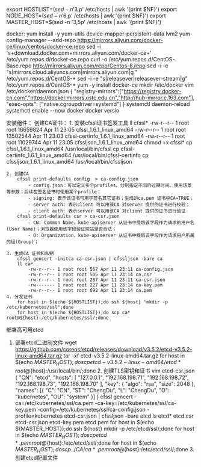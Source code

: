 <!--
 * @Description: back
 * @Author: Chris.Wang
 * @Date: 2022-04-11 22:57:45
 * @LastEditTime: 2022-04-11 23:59:14
 * @email: wtchhb@163.com
 * @LastEditors:  
-->

export HOSTLIST=$(sed -n '3,$p' /etc/hosts | awk '{print $NF}')
export NODE_HOST=$(sed -n '6,$p' /etc/hosts | awk '{print $NF}')
export MASTER_HOST=$(sed -n '3,5p' /etc/hosts | awk '{print $NF}')

docker:
    yum install -y yum-utils device-mapper-persistent-data lvm2
    yum-config-manager --add-repo https://mirrors.aliyun.com/docker-ce/linux/centos/docker-ce.repo
    sed -i 's+download.docker.com+mirrors.aliyun.com/docker-ce+' /etc/yum.repos.d/docker-ce.repo
    curl -o /etc/yum.repos.d/CentOS-Base.repo http://mirrors.aliyun.com/repo/Centos-8.repo
    sed -i -e "s|mirrors.cloud.aliyuncs.com|mirrors.aliyun.com|g " /etc/yum.repos.d/CentOS-*
    sed -i -e "s|releasever|releasever-stream|g" /etc/yum.repos.d/CentOS-*
    yum -y install docker-ce
    mkdir /etc/docker
    vim /etc/docker/daemon.json
        {
        "registry-mirrors":["https://registry.docker-cn.com","https://docker.mirrors.ustc.edu.cn","http://hub-mirror.c.163.com"],
        "exec-opts": ["native.cgroupdriver=systemd"]
        }
    systemctl daemon-reload
    systemctl enable --now docker
    docker versio

安装组件：
    创建CA证书：
    1. 安装cfssl证书签发工具
        ll cfssl*
            -rw-r--r-- 1 root root 16659824 Apr 11 23:05 cfssl_1.6.1_linux_amd64
            -rw-r--r-- 1 root root 13502544 Apr 11 23:03 cfssl-certinfo_1.6.1_linux_amd64
            -rw-r--r-- 1 root root 11029744 Apr 11 23:05 cfssljson_1.6.1_linux_amd64
        chmod +x cfssl*
        cp cfssl_1.6.1_linux_amd64 /usr/local/bin/cfssl
        cp cfssl-certinfo_1.6.1_linux_amd64 /usr/local/bin/cfssl-certinfo
        cp cfssljson_1.6.1_linux_amd64 /usr/local/bin/cfssljson

    2. 创建CA
        cfssl print-defaults config  > ca-config.json
            - config.json：可以定义多个profiles，分别指定不同的过期时间、使用场景等参数；后续在签名证书时使用某个profile；
            - signing: 表示该证书可用于签名其它证书；生成的ca.pem 证书中CA=TRUE；
            - server auth: 表示client 可以用该CA 对server 提供的证书进行校验；
            - client auth: 表示server 可以用该CA 对client 提供的证书进行验证
        cfssl print-defaults csr > ca-csr.json
            - CN: Common Name，kube-apiserver 从证书中提取该字段作为请求的用户名(User Name)；浏览器使用该字段验证网站是否合法；
            - O: Organization，kube-apiserver 从证书中提取该字段作为请求用户所属的组(Group)；

    3. 生成CA 证书和私钥
        cfssl gencert -initca ca-csr.json | cfssljson -bare ca
        ll ca*
            -rw-r--r-- 1 root root 567 Apr 11 23:11 ca-config.json
            -rw-r--r-- 1 root root 505 Apr 11 23:14 ca.csr
            -rw-r--r-- 1 root root 287 Apr 11 23:11 ca-csr.json
            -rw------- 1 root root 227 Apr 11 23:14 ca-key.pem
            -rw-r--r-- 1 root root 692 Apr 11 23:14 ca.pem
    4. 分发证书
        for host in $(echo ${HOSTLIST});do ssh ${host} "mkdir -p /etc/kubernetes/ssl";done
        for host in $(echo ${HOSTLIST});do scp ca* root@${host}:/etc/kubernetes/ssl/;done

   部署高可用etcd
   1. 部署etcd二进制文件
        wget https://github.com/coreos/etcd/releases/download/v3.5.2/etcd-v3.5.2-linux-amd64.tar.gz
        tar -xf etcd-v3.5.2-linux-amd64.tar.gz 
        for host in $(echo ${MASTER_HOST});do scp etcd-v3.5.2-linux-amd64/etcd* root@${host}:/usr/local/bin/;done
    2. 创建TLS密钥和证书
        vim etcd-csr.json
            {
                "CN": "etcd",
                "hosts": [
                    "127.0.0.1",
                    "192.168.198.71",
                    "192.168.198.72",
                    "192.168.198.73",
                    "192.168.198.70"
                ],
                "key": {
                    "algo": "rsa",
                    "size": 2048
                },
                "names": [{
                    "C": "CN", 
                    "ST": "ChengDu",
                    "L": "ChengDu",
                    "O": "kubernetes",
                    "OU": "system"
                }]
            }
        cfssl gencert -ca=/etc/kubernetes/ssl/ca.pem -ca-key=/etc/kubernetes/ssl/ca-key.pem -config=/etc/kubernetes/ssl/ca-config.json -profile=kubernetes etcd-csr.json | cfssljson  -bare etcd
        ls etcd*
            etcd.csr  etcd-csr.json  etcd-key.pem  etcd.pem
        for host in $(echo ${MASTER_HOST});do ssh ${host} mkdir -p /etc/etcd/ssl/;done
        for host in $(echo ${MASTER_HOST});do scp etcd*.pem root@${host}:/etc/etcd/ssl/;done
        for host in $(echo ${MASTER_HOST});do scp ../CA/ca*.pem root@${host}:/etc/etcd/ssl/;done
    3. 创建etcd配置文件

